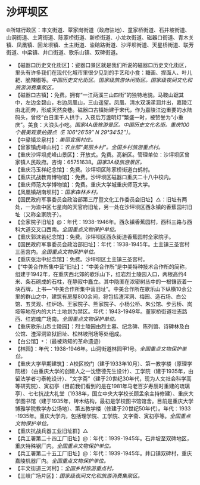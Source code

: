 # 沙坪坝区  
🌐所辖行政区：丰文街道、覃家岗街道（政府驻地）、童家桥街道、石井坡街道、山洞街道、土湾街道、陈家桥街道、新桥街道、小龙坎街道、磁器口街道、青木关镇、凤凰镇、回龙坝镇、土主街道、渝碚路街道、沙坪坝街道、天星桥街道、联芳街道、中梁镇、井口街道、歌乐山镇、双碑街道。  
  
* 【磁器口历史文化街区】：瓷器口景区就是我们所说的磁器口历史文化街区，里头有许多我们在现代化城市里很少见到的手艺和小食：糖画、捏面人、叶儿耙、脆辣椒等。*中国历史文化街区。国家级旅游休闲街区。国家级夜间文化和旅游消费集聚区。*
* 【磁器口古镇】：免费。拥有“一江两溪三山四街”的独特地貌。马鞍山踞其中，左边金碧山，右边凤凰山，三山遥望。凤凰、清水双溪潆洄并出，嘉陵江由北而奔，形成天然良巷。磁器口古镇始建于宋代，作为嘉陵江边重要的水陆码头，曾经“白日里千人拱手，入夜后万盏明灯”繁盛一时，被赞誉为“小重庆”。美食：大浪头小吃。*国家4A级旅游景区。中国历史文化名街。重庆100个最美观景拍摄点（E 106°26′59″ N 29°34′52″）。*
* 【中梁镇龙泉村】：*美丽宜居村庄。*
* 【曾家镇虎峰山村】：*农业部“美丽乡村”。全国乡村旅游重点村。*
* 【重庆沙坪坝虎峰山景区】：开放式。免费。高新区。管理单位：沙坪坝区曾家镇人民政府。咨询：65751638。*国家3A级旅游景区。*  
* 【重庆冯玉祥纪念馆】：免费。沙坪坝区陈家桥街道白鹤村。
* 【重庆抗战教育博物馆】：免费。沙坪坝区磁器口重庆二十八中校内。
* 【重庆师范大学博物馆】：免费。重庆大学城重庆师范大学。
* 【凤凰镇胡南坝村】：*国家森林乡村。*
* 【国民政府军事委员会政治部第三厅暨文化工作委员会旧址】△：旧址有两处，一为渝中区七星岗的天官府旧址，另一处在沙坪坝区西永镇的香蕉园村旧址（又称全家院子）。
* 【全家院子旧址】@：年代：1938-1946年。西永镇香蕉园村，西科三路与西科大道交叉口西南。*全国重点文物保护单位。*
* 【重庆郭沫若纪念馆】：免费。沙坪坝区西永街道香蕉园村全家院子。
* 【国民政府军事委员会政治部旧址】：年代：1938-1945年。土主镇三圣宫村三圣宫内。*全国重点文物保护单位。*
* 【重庆张治中纪念馆】：免费。沙坪坝区土主镇三圣宫村。
* 【“中美合作所集中营”旧址】： “中美合作所”是中美特种技术合作所的简称，组建于1942年，在重庆西北郊的歌乐山下，红岩烈士陵园入口，两根高约4米、条石砌成的石柱，在静寂中矗立。其中隐匿在浓密树丛中的一根镶嵌着一块石牌，上书—“中美合作所集中营旧址”。中美合作所在歌乐山下纵横10余公里的群山之中，建筑有房屋800余间，将包括渣滓洞、梅园、造石场、白公馆、五灵观、红炉场、王家院子、熊家院子、小杨公桥、朱公馆、步云桥、岚垭等地在内的大片土地划为禁区。年代：1943-1949年。董家桥街道壮志路西、红岩魂广场南。*全国重点文物保护单位。*
* 【重庆歌乐山烈士陵园】：烈士陵园由烈士墓、纪念碑、陈列馆、诗碑林及白公馆、渣滓洞监狱旧址、松林坡刑场等处组成。
* 【白公馆】`*`：（最被熟知的革命遗迹）
* 【林园】：年代：1938-1946年。山洞街道林园甲1号。*全国重点文物保护单位。*
* 【重庆大学早期建筑】：A校区校门（建于1933年10月）、第一教学楼（原理学院楼）（由重庆大学的创建人之一沈懋德先生设计）、工学院（建于1935年，由留法学者刁泰乾设计）、“文字斋”（建于20世纪30年代，现为人文社会科学高等研究院）、寅初亭（目前我们看到的是在1981年马老百岁寿辰时重建的琉璃亭）、七七抗战大礼堂（1938年，国立中央大学校长顾孟余主持修建）、重庆大学图书馆（建于1935年，砖木结构，最初是学校图书馆馆舍。目前是重庆大学博雅学院教学办公场地）、第五教学楼（修建于20世纪50年代）。年代：1933 -1935年。重庆大学内，包括理学院、工学院、文字斋、寅初亭等。*全国重点文物保护单位。*
* 【重庆抗战兵器工业旧址群】△
* 【兵工署第二十四工厂旧址】@：年代：1939-1945年。石井坡至双碑地区，重庆特殊钢厂内。*全国重点文物保护单位。*
* 【兵工署第二十五工厂旧址】@：年代：1939-1945年。井口镇双碑村，重庆嘉陵机器厂内。*全国重点文物保护单位。*
* 【丰文街道三河村】：*全国乡村旅游重点村。*  
* 【三峡广场片区】：*国家级夜间文化和旅游消费集聚区。*